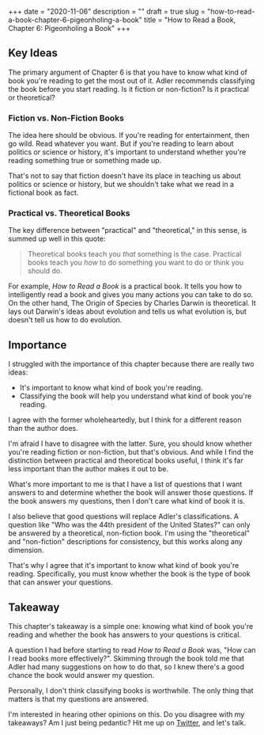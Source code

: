 +++
date = "2020-11-06"
description = ""
draft = true
slug = "how-to-read-a-book-chapter-6-pigeonholing-a-book"
title = "How to Read a Book, Chapter 6: Pigeonholing a Book"
+++

## Key Ideas

The primary argument of Chapter 6 is that you have to know what kind of book
you're reading to get the most out of it. Adler recommends classifying the book
before you start reading. Is it fiction or non-fiction? Is it practical or
theoretical?

### Fiction vs. Non-Fiction Books

The idea here should be obvious. If you're reading for entertainment, then go
wild. Read whatever you want. But if you're reading to learn about politics or
science or history, it's important to understand whether you're reading
something true or something made up.

That's not to say that fiction doesn't have its place in teaching us about
politics or science or history, but we shouldn't take what we read in a
fictional book as fact.

### Practical vs. Theoretical Books

The key difference between "practical" and "theoretical," in this sense, is
summed up well in this quote:

> Theoretical books teach you _that_ something is the case. Practical books
> teach you _how_ to do something you want to do or think you should do.

For example, _How to Read a Book_ is a practical book. It tells you how to
intelligently read a book and gives you many actions you can take to do so. On
the other hand, The Origin of Species by Charles Darwin is theoretical. It lays
out Darwin's ideas about evolution and tells us what evolution is, but doesn't
tell us how to do evolution.

## Importance

I struggled with the importance of this chapter because there are really two
ideas:

* It's important to know what kind of book you're reading.
* Classifying the book will help you understand what kind of book you're reading.

I agree with the former wholeheartedly, but I think for a different reason than
the author does.

I'm afraid I have to disagree with the latter. Sure, you should know whether
you're reading fiction or non-fiction, but that's obvious. And while I find the
distinction between practical and theoretical books useful, I think it's far
less important than the author makes it out to be.

What's more important to me is that I have a list of questions that I want
answers to and determine whether the book will answer those questions. If the
book answers my questions, then I don't care what kind of book it is.

I also believe that good questions will replace Adler's classifications. A
question like "Who was the 44th president of the United States?" can only be
answered by a theoretical, non-fiction book. I'm using the "theoretical" and
"non-fiction" descriptions for consistency, but this works along any dimension.

That's why I agree that it's important to know what kind of book you're
reading. Specifically, you must know whether the book is the type of book that
can answer your questions.

## Takeaway

This chapter's takeaway is a simple one: knowing what kind of book you're
reading and whether the book has answers to your questions is critical.

A question I had before starting to read _How to Read a Book_ was, "How can I
read books more effectively?". Skimming through the book told me that Adler had
many suggestions on how to do that, so I knew there's a good chance the book
would answer my question.

Personally, I don't think classifying books is worthwhile. The only thing that
matters is that my questions are answered.

I'm interested in hearing other opinions on this. Do you disagree with my
takeaways? Am I just being pedantic? Hit me up on [Twitter][twitter], and let's
talk.

[twitter]: https://twitter.com/jamesthinkshard
